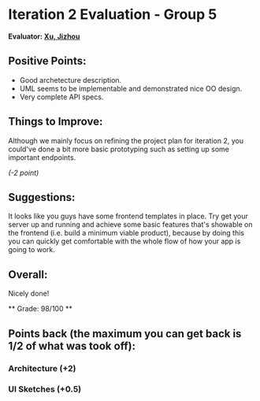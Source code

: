 # Iteration 2 Evaluation - Group 5

**Evaluator: [Xu, Jizhou](mailto:jxu55@jhu.edu)**



## Positive Points:

* Good archetecture description.
* UML seems to be implementable and demonstrated nice OO design.
* Very complete API specs.


## Things to Improve:

Although we mainly focus on refining the project plan for iteration 2, you could've done a bit more basic prototyping such as setting up some important endpoints.

*(-2 point)*

## Suggestions:

It looks like you guys have some frontend templates in place. Try get your server up and running and achieve some basic features that's showable on the frontend (i.e. build a minimum viable product), because by doing this you can quickly get comfortable with the whole flow of how your app is going to work.

## Overall:

Nicely done!

** Grade: 98/100 **

## Points back (the maximum you can get back is 1/2 of what was took off):

### Architecture (+2)
### UI Sketches (+0.5)


